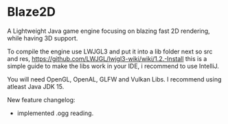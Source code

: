 # Blaze2D
A Lightweight Java game engine focusing on blazing fast 2D rendering, while having 3D support.

To compile the engine use LWJGL3 and put it into a lib folder next so src and res, https://github.com/LWJGL/lwjgl3-wiki/wiki/1.2.-Install this is a simple guide to make the libs work in your IDE, i recommend to use IntelliJ.

You will need OpenGL, OpenAL, GLFW and Vulkan Libs.
I recommend using atleast Java JDK 15.

New feature changelog:
- implemented .ogg reading.
